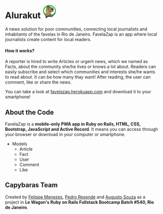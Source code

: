 # Alurakut <img src="https://github.com/AugustoPresto/favelazap/blob/master/app/assets/images/logo.svg" width="45" height="45">

A news solution for poor communities, connecting local journalists and inhabitants of the favelas in Rio de Janeiro. FavelaZap is an app where local journalists create content for local readers.

#### How it works?
A reporter is hired to write Articles or urgent news, which we named as Facts, about the community she/he lives or knows a lot about.
Readers can easily subscribe and select which communities and interests she/he wants to read about. It can be how many thay want! After reading, the user can comment, like or share the news.

You can take a look at [favelazap.herokuapp.com](http://favelazap.herokuapp.com/) and download it to your smartphone!

## About the Code

FavelaZap is a **mobile-only PWA app in Ruby on Rails, HTML, CSS, Bootstrap, JavaScript and Active Record**. It means you can access through your browser or download in your computer or smartphone.

- Models
  - Article
  - Fact
  - User
  - Comment
  - Like

## Capybaras Team

Created by [Felippe Menezes](https://github.com/FelippeMenezes), [Pedro Resende](https://github.com/Pedro-Resende-Br) and [Augusto Souza](https://github.com/AugustoPresto) as a project in **Le Wagon's Ruby on Rails Fullstack Bootcamp Batch #540, Rio de Janeiro**.
